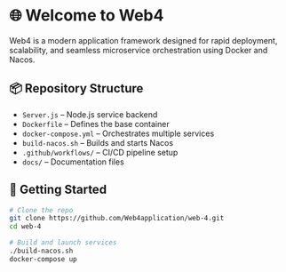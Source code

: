 # 🌐 Welcome to Web4

Web4 is a modern application framework designed for rapid deployment, scalability, and seamless microservice orchestration using Docker and Nacos.

## 📦 Repository Structure

- `Server.js` – Node.js service backend
- `Dockerfile` – Defines the base container
- `docker-compose.yml` – Orchestrates multiple services
- `build-nacos.sh` – Builds and starts Nacos
- `.github/workflows/` – CI/CD pipeline setup
- `docs/` – Documentation files

## 🚀 Getting Started

```bash
# Clone the repo
git clone https://github.com/Web4application/web-4.git
cd web-4

# Build and launch services
./build-nacos.sh
docker-compose up

